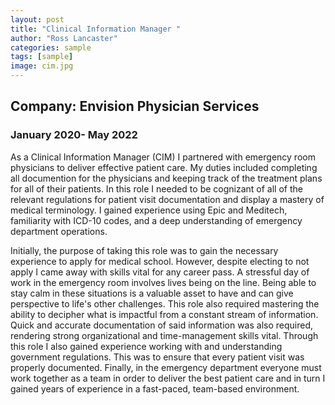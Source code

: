 ```yaml
---
layout: post
title: "Clinical Information Manager "
author: "Ross Lancaster"
categories: sample
tags: [sample]
image: cim.jpg
---
```


## Company: Envision Physician Services
### January 2020- May 2022

As a Clinical Information Manager (CIM) I partnered with emergency room physicians to deliver effective patient care. My duties included completing all documention for the physicians and keeping track of the treatment plans for all of their patients. In this role I needed to be cognizant of all of the relevant regulations for patient visit documentation and display a mastery of medical terminology. I gained experience using Epic and Meditech, familiarity with  ICD-10 codes, and a deep understanding of emergency department operations. 

Initially, the purpose of taking this role was to gain the necessary experience to apply for medical school. However, despite electing to not apply I came away with skills vital for any career pass. A stressful day of work in the emergency room involves lives being on the line. Being able to stay calm in these situations is a valuable asset to have and can give perspective to life's other challenges. This role also required mastering the ability to decipher what is impactful from a constant stream of information. Quick and accurate documentation of said information was also required, rendering strong organizational and time-management skills vital. Through this role I also gained experience working with and understanding government regulations. This was to ensure that every patient visit was properly documented.  Finally, in the emergency department everyone must work together as a team in order to deliver the best patient care and in turn I gained years of experience in a fast-paced, team-based environment.


